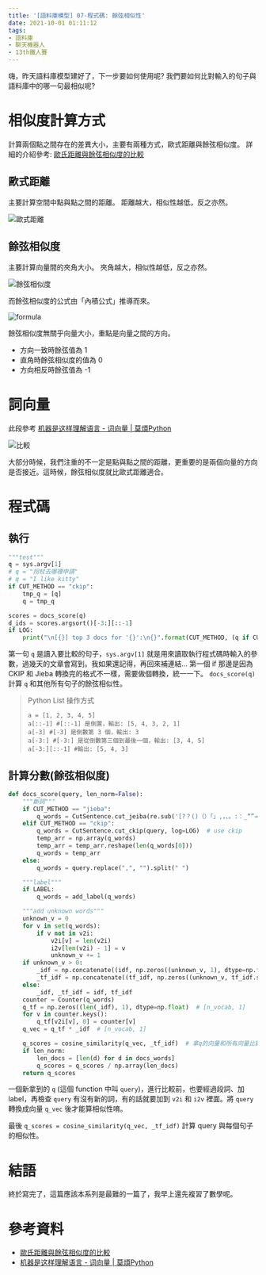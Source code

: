 ```yaml
---
title: '[語料庫模型] 07-程式碼: 餘弦相似性'
date: 2021-10-01 01:11:12
tags:
- 語料庫
- 聊天機器人
- 13th鐵人賽
---
```


嗨，昨天語料庫模型建好了，下一步要如何使用呢? 我們要如何比對輸入的句子與語料庫中的哪一句最相似呢?
<!-- more -->

# 相似度計算方式
計算兩個點之間存在的差異大小，主要有兩種方式，歐式距離與餘弦相似度。 
詳細的介紹參考: [歐氏距離與餘弦相似度的比較](https://medium.com/qiubingcheng/%E6%AD%90%E6%B0%8F%E8%B7%9D%E9%9B%A2%E8%88%87%E9%A4%98%E5%BC%A6%E7%9B%B8%E4%BC%BC%E5%BA%A6%E7%9A%84%E6%AF%94%E8%BC%83-c78163ad51b)

## 歐式距離

主要計算空間中點與點之間的距離。
距離越大，相似性越低，反之亦然。

![歐式距離](歐式距離.png)

## 餘弦相似度

主要計算向量間的夾角大小。
夾角越大，相似性越低，反之亦然。

![餘弦相似度](餘弦相似度.png)

而餘弦相似度的公式由「內積公式」推導而來。

![formula](formula.png)

餘弦相似度無關乎向量大小，重點是向量之間的方向。
- 方向一致時餘弦值為 1
- 直角時餘弦相似度的值為 0
- 方向相反時餘弦值為 -1

# 詞向量

此段參考 [机器是这样理解语言 - 词向量 | 莫煩Python](https://mofanpy.com/tutorials/machine-learning/nlp/intro-w2v/)

![比較](比較.png)

大部分時候，我們注重的不一定是點與點之間的距離，更重要的是兩個向量的方向是否接近。這時候，餘弦相似度就比歐式距離適合。

# 程式碼

## 執行

```python
"""test"""
q = sys.argv[1]
# q = "拐杖去哪裡申請"
# q = "I like kitty"
if CUT_METHOD == "ckip":
    tmp_q = [q]
    q = tmp_q

scores = docs_score(q)
d_ids = scores.argsort()[-3:][::-1]
if LOG:
    print("\n[{}] top 3 docs for '{}':\n{}".format(CUT_METHOD, (q if CUT_METHOD != "ckip" else q[0]), [docs[i] for i in d_ids]))
```

第一句 `q` 是讀入要比較的句子，`sys.argv[1]` 就是用來讀取執行程式碼時輸入的參數，過幾天的文章會寫到。我如果還記得，再回來補連結...
第一個 if 那邊是因為 CKIP 和 Jieba 轉換完的格式不一樣，需要做個轉換，統一一下。
`docs_score(q)` 計算 `q` 和其他所有句子的餘弦相似性。

> Python List 操作方式
> ```
> a = [1, 2, 3, 4, 5]
> a[::-1] #[::-1] 是倒置，輸出: [5, 4, 3, 2, 1]
> a[-3] #[-3] 是倒數第 3 個，輸出: 3
> a[-3:] #[-3:] 是從倒數第三個到最後一個，輸出: [3, 4, 5]
> a[-3:][::-1] #輸出: [5, 4, 3]
> ```

## 計算分數(餘弦相似度)

```python
def docs_score(query, len_norm=False):
    """斷詞"""
    if CUT_METHOD == "jieba":
        q_words = CutSentence.cut_jeiba(re.sub('[?？()（）「」,，、。:：_“”→]', ' ', query), log=LOG)  # use jieba
    elif CUT_METHOD == "ckip":
        q_words = CutSentence.cut_ckip(query, log=LOG)  # use ckip
        temp_arr = np.array(q_words)
        temp_arr = temp_arr.reshape(len(q_words[0]))
        q_words = temp_arr
    else:
        q_words = query.replace(",", "").split(" ")

    """label"""
    if LABEL:
        q_words = add_label(q_words)

    """add unknown words"""
    unknown_v = 0
    for v in set(q_words):
        if v not in v2i:
            v2i[v] = len(v2i)
            i2v[len(v2i) - 1] = v
            unknown_v += 1
    if unknown_v > 0:
        _idf = np.concatenate((idf, np.zeros((unknown_v, 1), dtype=np.float)), axis=0)
        _tf_idf = np.concatenate((tf_idf, np.zeros((unknown_v, tf_idf.shape[1]), dtype=np.float)), axis=0)
    else:
        _idf, _tf_idf = idf, tf_idf
    counter = Counter(q_words)
    q_tf = np.zeros((len(_idf), 1), dtype=np.float)  # [n_vocab, 1]
    for v in counter.keys():
        q_tf[v2i[v], 0] = counter[v]
    q_vec = q_tf * _idf  # [n_vocab, 1]

    q_scores = cosine_similarity(q_vec, _tf_idf)  # 拿q的向量和所有向量比對
    if len_norm:
        len_docs = [len(d) for d in docs_words]
        q_scores = q_scores / np.array(len_docs)
    return q_scores
```

一個新拿到的 `q` (這個 function 中叫 `query`)，進行比較前，也要經過段詞、加 label，再檢查 `query` 有沒有新的詞，有的話就要加到 `v2i` 和 `i2v` 裡面。將 `query` 轉換成向量 `q_vec` 後才能算相似性唷。

最後 `q_scores = cosine_similarity(q_vec, _tf_idf)` 計算 query 與每個句子的相似性。

# 結語
終於寫完了，這篇應該本系列是最難的一篇了，我早上還先複習了數學呢。

# 參考資料
- [歐氏距離與餘弦相似度的比較](https://medium.com/qiubingcheng/%E6%AD%90%E6%B0%8F%E8%B7%9D%E9%9B%A2%E8%88%87%E9%A4%98%E5%BC%A6%E7%9B%B8%E4%BC%BC%E5%BA%A6%E7%9A%84%E6%AF%94%E8%BC%83-c78163ad51b)
- [机器是这样理解语言 - 词向量 | 莫煩Python](https://mofanpy.com/tutorials/machine-learning/nlp/intro-w2v/)